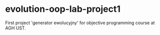 # evolution-oop-lab-project1
First project 'generator ewolucyjny' for objective programming course at AGH UST.
